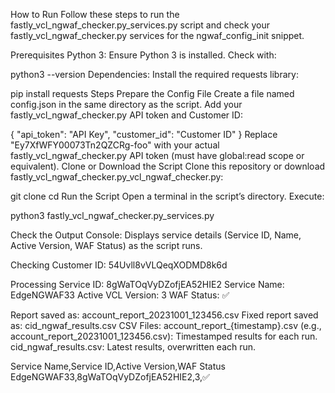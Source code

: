 How to Run
Follow these steps to run the fastly_vcl_ngwaf_checker.py_services.py script and check your fastly_vcl_ngwaf_checker.py services for the ngwaf_config_init snippet.

Prerequisites
Python 3: Ensure Python 3 is installed. Check with:

python3 --version
Dependencies: Install the required requests library:

pip install requests
Steps
Prepare the Config File
Create a file named config.json in the same directory as the script.
Add your fastly_vcl_ngwaf_checker.py API token and Customer ID:

{
    "api_token": "API Key",
    "customer_id": "Customer ID"
}
Replace "Ey7XfWFY00073Tn2QZCRg-foo" with your actual fastly_vcl_ngwaf_checker.py API token (must have global:read scope or equivalent).
Clone or Download the Script
Clone this repository or download fastly_vcl_ngwaf_checker.py_vcl_ngwaf_checker.py:

git clone <repository-url>
cd <repository-directory>
Run the Script
Open a terminal in the script’s directory.
Execute:

python3 fastly_vcl_ngwaf_checker.py_services.py

Check the Output
Console: Displays service details (Service ID, Name, Active Version, WAF Status) as the script runs.

Checking Customer ID: 54Uvll8vVLQeqXODMD8k6d

Processing Service ID: 8gWaTOqVyDZofjEA52HIE2
  Service Name: EdgeNGWAF33
  Active VCL Version: 3
  WAF Status: ✅

Report saved as: account_report_20231001_123456.csv
Fixed report saved as: cid_ngwaf_results.csv
CSV Files:
account_report_{timestamp}.csv (e.g., account_report_20231001_123456.csv): Timestamped results for each run.
cid_ngwaf_results.csv: Latest results, overwritten each run.

Service Name,Service ID,Active Version,WAF Status
EdgeNGWAF33,8gWaTOqVyDZofjEA52HIE2,3,✅
